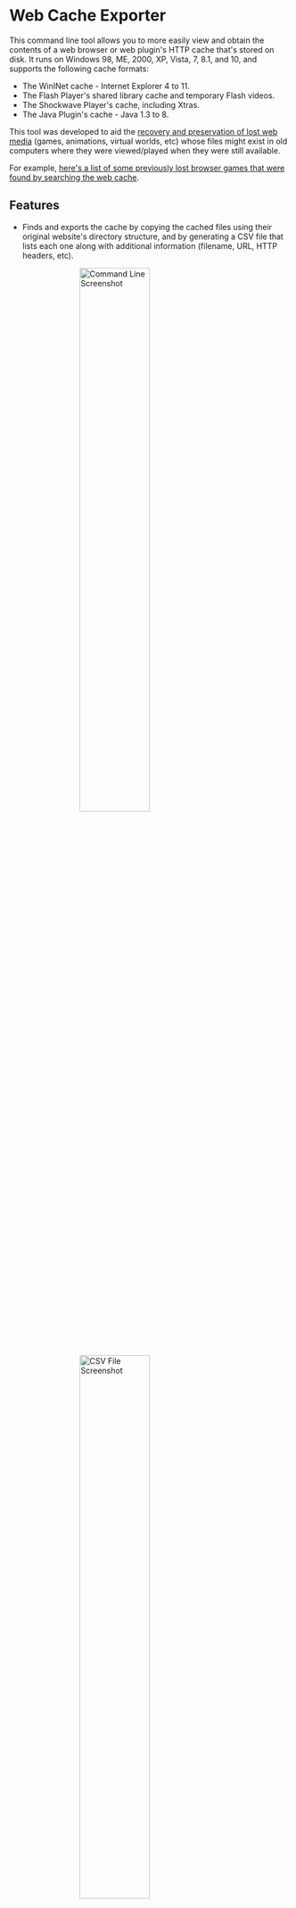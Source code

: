 # Web Cache Exporter

This command line tool allows you to more easily view and obtain the contents of a web browser or web plugin's HTTP cache that's stored on disk. It runs on Windows 98, ME, 2000, XP, Vista, 7, 8.1, and 10, and supports the following cache formats:

* The WinINet cache - Internet Explorer 4 to 11.
* The Flash Player's shared library cache and temporary Flash videos.
* The Shockwave Player's cache, including Xtras.
* The Java Plugin's cache - Java 1.3 to 8.

This tool was developed to aid the [recovery and preservation of lost web media](https://bluemaxima.org/flashpoint/) (games, animations, virtual worlds, etc) whose files might exist in old computers where they were viewed/played when they were still available.

For example, [here's a list of some previously lost browser games that were found by searching the web cache](https://bluemaxima.org/flashpoint/datahub/Recovering_Files_from_Browser_Cache#List_of_games_found_by_searching_the_web_cache).

## Features

* Finds and exports the cache by copying the cached files using their original website's directory structure, and by generating a CSV file that lists each one along with additional information (filename, URL, HTTP headers, etc).

<img alt="Command Line Screenshot" src="Images/screenshot_command_line.png" style="width:50%; display:block; margin-left:auto; margin-right:auto">

<img alt="CSV File Screenshot" src="Images/screenshot_csv_file.png" style="width:50%; display:block; margin-left:auto; margin-right:auto">

* Supports labelling cached files based on their file signatures, MIME types, file extensions, and URLs. Files can be grouped and filtered by their format or original domain.

<img alt="Website Structure Screenshot" src="Images/screenshot_website_structure.png" style="width:50%; display:block; margin-left:auto; margin-right:auto">

<img alt="Exported Files Screenshot" src="Images/screenshot_exported_files.png" style="width:50%; display:block; margin-left:auto; margin-right:auto">

## Command Line Arguments

This utility includes three executables:
* **WCE9x32.exe** for Windows 98 and ME (32-bit).
* **WCE32.exe** for Windows 2000, XP, Vista, 7, 8.1, and 10 (32-bit).
* **WCE64.exe** for Windows XP, Vista, 7, 8.1, and 10 (64-bit).

The command line arguments in the next subsections may be used. **WCE.exe** is used to refer to any of these three executables.

Usage:
```
WCE.exe [Other Optional Arguments] <Mandatory Export Argument>
```

Only one export argument may be used. All arguments after the first export option are ignored.

When executed, this tool will create a log file called `WCE.log` in the current working directory. The generated log and CSV files use UTF-8 as their character encoding.

### Export Arguments

The following options can take two arguments:
```
WCE.exe -export-option [Optional Cache Path] [Optional Output Path]
```

If a path is empty or not specified, then the application will replace it with a default value. For the cache path, this includes several default locations that vary depending on the browser or plugin. For the output path, this value is set to "ExportedCache".

You can use "." to refer to the current working directory's path. Note that all paths passed to this application are limited to 260 characters.

The names of the output folder and CSV file depend on the export option (see the "Output Name" columns below). For example, using `-export-ie` would create a directory called `IE` and a CSV file called `IE.csv` in the output path.

| Option            | Description                                                                        | Output Name |
|-------------------|------------------------------------------------------------------------------------|-------------|
| -export-ie        | Exports the WinINet cache, including Internet Explorer 4 to 11.                    | IE          |
| -export-flash     | Exports the Flash Player's shared library cache and temporary Flash videos.        | FL          |
| -export-shockwave | Exports the Shockwave Player's cache, including Xtras.                             | SW          |
| -export-java      | Exports the Java Plugin's cache from Java 1.3 to 8.                                | JV          |

For example:
```
WCE.exe -export-ie
WCE.exe -export-flash "C:\PathToTheCache"
WCE.exe -export-shockwave "C:\PathToTheCache" "My Cache"
WCE.exe -export-java "" "My Default Cache"
```

When exporting Internet Explorer 4 to 9's cache, this tool will also create a second output folder and CSV file called `IE-RAW`. This is done to copy files that might still exist on disk despite not being listed in the cache database. Exporting the cache from Internet Explorer 10 and 11 is only supported in Windows Vista and later.

There are two other options that have a similar behavior but that take different arguments:

| Option               | Description                                              | Output Name       |
|----------------------|----------------------------------------------------------|-------------------|
| -find-and-export-all | Exports all of the above at once.                        | &lt;See Above&gt; |
| -explore-files       | Exports any files in a directory and its subdirectories. | EXPLORE           |

The `-find-and-export-all` option can take two arguments:
```
WCE.exe -find-and-export-all [Optional Output Path] [Optional External Locations File Path]
```

This option is used to export every supported cache format from their default locations at the same time. The second optional argument specifies a text file that allows you to set these default locations and perform this operation multiple times. This is useful when you want to export the web cache from multiple user profiles located in an old computer's files. To learn how to use this feature, see the [About External Locations](Source/ExternalLocations/About%20External%20Locations.txt) help file.

For example:
```
WCE.exe -find-and-export-all
WCE.exe -find-and-export-all "My Default Cache"
WCE.exe -find-and-export-all "My Default Cache" "C:\PathToExternalLocationsFile"
```

The `-explore-files` option can take two arguments:
```
WCE.exe -explore-files <Mandatory Cache Path> [Optional Output Path]
```

This option may be used to explore the files in an unsupported cache location (e.g. from an obscure web plugin), meaning the first argument must always be passed. This feature is useful when combined with [group files](#group-files). You can also use the `-no-copy-files` option to only create the CSV file and prevent a large number of files from being copied.

For example:
```
WCE.exe -explore-files "C:\PathToExplore"
WCE.exe -no-copy-files -explore-files "C:\PathToExplore" "My Exploration"
```

### Other Arguments

These extra command line arguments are optional. The **-export-option** argument is used to refer to any of the previous export options.

The following options don't require any additional arguments.

| Option           | Description                                                                           |
|------------------|---------------------------------------------------------------------------------------|
| -no-copy-files   | Stops the exporter from copying files.                                                |
| -no-create-csv   | Stops the exporter from creating CSV files                                            |
| -overwrite       | Deletes the previous output folder of the same name before running.                   |
| -show-full-paths | Replaces the "Location On Cache" CSV column with the cached file's full path on disk. |

Using both `-no-copy-files` and `-no-create-csv` will result in an error and terminate the application.
The `-show-full-paths` option does nothing if `-no-create-csv`is also used.

For example:
```
WCE.exe -no-copy-files -show-full-paths -export-option
WCE.exe -no-create-csv -overwrite -export-option
```

The following options change how [group files](#group-files) behave.

| Option                                | Description                                      |
|---------------------------------------|--------------------------------------------------|
| -filter-by-groups                     | Only exports files that match any loaded groups. |
| -load-group-files &lt;Group Files&gt; | Only loads specific group files.                 |

The &lt;Group Files&gt; argument is mandatory and specifies a filename list, where each one is separated by spaces and without the .group file extension. All group files are loaded by default. This tool will always look for group files in the "Groups" subdirectory in the executable's directory (and not in the current working directory).

For example:
```
WCE.exe -filter-by-groups -load-group-files "006-Plugin 101-Gaming-Websites" -export-option
```

This would load the group files "006-Plugin.group" and "101-Gaming-Websites.group", and would filter the output based on the groups that they define.

The following options should only be used when exporting the WinINet cache using `-export-ie` or `-find-and-export-all`.

| Option                            | Description                                                                                         |
|-----------------------------------|-----------------------------------------------------------------------------------------------------|
| -hint-ie &lt;Local AppData Path&gt; | Specifies the absolute path to the Local AppData folder in the computer where the cache originated. |

The &lt;Local AppData Path&gt; argument is mandatory. This option should only be used if both of the following are true:
1. You're exporting the cache from Internet Explorer 10 and 11.
2. You're not exporting from a default location, i.e., if the cache database files were copied from another computer.

If this is option is not used, the exporter will try to guess this location. You should rerun this application with this option if you meet the criteria above and you notice that some cached files were not exported.

For example:
```
WCE.exe -hint-ie "C:\Users\My Old PC\AppData\Local" -export-ie "C:\Path To The Cache Database Files That Came From Another Computer"
```

## Group Files

Group files are simple text files that tell the application how to label each cached file. Each file may be labelled based on its format or on its original domain. Below are two examples, one file group for Flash movies and one URL group for the Cartoon Network website:

```
BEGIN_FILE_GROUP Flash

	BEGIN_FILE_SIGNATURES
		; "FWS" (uncompressed SWF)
		46 57 53
		; "CWS" (ZLIB compressed SWF)
		43 57 53
		; "ZWS" (LZMA compressed SWF)
		5A 57 53
	END

	BEGIN_MIME_TYPES
		application/x-shockwave-flash
		application/vnd.adobe.flash-movie
		application/futuresplash
		application/x-swz
	END

	BEGIN_FILE_EXTENSIONS
		swf spl
		fla
		swz
	END

END

BEGIN_URL_GROUP Cartoon Network

	BEGIN_DOMAINS
		cartoonnetwork.com
		turner.com/toon
	END

END
```

To learn more about file and URL groups, see the [About Groups](Source/Groups/About%20Groups.txt) help file.

## Building

This application is written in C-style C++03 and is compiled using the **[Build.bat](Build.bat)** batch file. See the comments at the top of this file to learn how to use and set each basic build parameter. This file is executed using the following syntax: `Build.bat [Optional Compiler Arguments]`. For example:

```
Build.bat
Build.bat /D EXPORT_EMPTY_FILES
```

In order to target Windows 98 and ME, this program is compiled using Visual Studio 2005. It's possible to skip building `WCE9x32.exe` and use Visual Studio 2015 or later by doing the following:

* Setting `VCVARSALL_PATH` to the path of the `vcvarsall.bat` batch file that is installed with Visual Studio.
* Setting `WIN9X_BUILD` to `No`.
* Setting `USE_VS_2005_OPTIONS` to `No`.

Note that this application hasn't been thoroughly tested with modern versions of Visual Studio.

### Dependencies

This tool uses Microsoft's Extensible Storage Engine (ESE) API to export later versions of the WinINet cache. As such, the header file `esent.h` is required to build this application. For later versions of Visual Studio, this file is already part of the Windows SDK. For Visual Studio 2005, this file must be obtained from somewhere else and added to [this source directory](Source/ThirdParty/Include) before building. For this project, this file was taken from the [Windows Vista SDK](https://www.microsoft.com/en-eg/download/details.aspx?id=1919) and is not included in this repository.

## Resources And Tools

This section will list some resources and tools that were used to learn how to process certain cache formats and to validate this application's output.

### Internet Explorer

* [The INDEX.DAT File Format](https://www.geoffchappell.com/studies/windows/ie/wininet/api/urlcache/indexdat.htm)
* [MSIE Cache File (index.dat) format specification](https://github.com/libyal/libmsiecf/blob/master/documentation/MSIE%20Cache%20File%20%28index.dat%29%20format.asciidoc)

* [NirSoft - IECacheView v1.58 - Internet Explorer Cache Viewer](https://www.nirsoft.net/utils/ie_cache_viewer.html)
* [NirSoft - A few words about the cache / history on Internet Explorer 10](https://blog.nirsoft.net/2012/12/08/a-few-words-about-the-cache-history-on-internet-explorer-10/)
* [NirSoft - Improved solution for reading the history of Internet Explorer 10](https://blog.nirsoft.net/2013/05/02/improved-solution-for-reading-the-history-of-internet-explorer-10/)

### Other

* [Geoff Chappell's software analysis website](https://www.geoffchappell.com) was also used to check the minimum supported Windows version for some functions in the Windows API.

* [NirSoft's CSVFileView](https://www.nirsoft.net/utils/csv_file_view.html) is a useful lightweight tool for viewing the resulting CSV files.

* See also [NirSoft's browser tools](https://www.nirsoft.net/web_browser_tools.html), including [ChromeCacheView](https://www.nirsoft.net/utils/chrome_cache_view.html), [MZCacheView](https://www.nirsoft.net/utils/mozilla_cache_viewer.html), [OperaCacheView](https://www.nirsoft.net/utils/opera_cache_view.html), [SafariCacheView](https://www.nirsoft.net/utils/safari_cache_view.html), and [VideoCacheView](https://www.nirsoft.net/utils/video_cache_view.html).

## Special Thanks

* Special thanks to Computerdude77 for his general assistance and for helping me test this tool in older Windows versions.
* Special thanks to [TOMYSSHADOW](https://github.com/tomysshadow) for his extensive Director and Shockwave knowledge.
